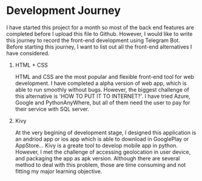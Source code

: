 # Development Journey
I have started this project for a month so most of the back end features are completed before I upload this file to Github. However, I would like to write this journey to record the front-end development using Telegram Bot. Before starting this journey, I want to list out all the front-end alternatives I have considered.
<br>
1.  HTML + CSS

    HTML and CSS are the most popular and flexible front-end tool for web development. I have completed a alpha version of web app, which is able to run smoothly without bugs. However, the biggest challenge of this alternative is 'HOW TO PUT IT TO INTERNET?'. I have tried Azure, Google and PythonAnyWhere, but all of them need the user to pay for their service with SQL server.
    
2.  Kivy

    At the very begining of development stage, I designed this application is an andriod app or ios app which is able to download in GooglePlay or AppStore... Kivy is a greate tool to develop mobile app in python. However, I met the challenge of accessing geolocation in user device, and packaging the app as apk version. Although there are several method to deal with this problem, those are time consuming and not fitting my major learning objective. 
